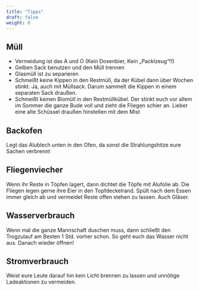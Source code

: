 ```yaml
---
title: "Tipps"
draft: false
weight: 8
---
```


## Müll

- Vermeidung ist das A und O (Kein Dosenbier, Kein „Packlzeug“!!)
- Gelben Sack benutzen und den Müll trennen
- Glasmüll ist zu separieren
- Schmeißt keine Kippen in den Restmüll, da der Kübel dann über Wochen stinkt. Ja, auch mit Müllsack. Darum sammelt die Kippen in einem separaten Sack draußen.
- Schmeißt keinen Biomüll in den Restmüllkübel. Der stinkt euch vor allem im Sommer die ganze Bude voll und zieht die Fliegen schier an. Lieber eine alte Schüssel draußen hinstellen mit dem Mist

## Backofen
Legt das Alublech unten in den Ofen, da sonst die Strahlungshitze eure Sachen verbrennt

## Fliegenviecher
Wenn ihr Reste in Töpfen lagert, dann dichtet die Töpfe mit Alufolie ab. Die Fliegen legen gerne ihre Eier in den Topfdeckelrand. Spült nach dem Essen immer gleich ab und vermeidet Reste offen stehen zu lassen. Auch Gläser.

## Wasserverbrauch
Wenn mal die ganze Mannschaft duschen muss, dann schließt den Trogzulauf am Besten 1 Std. vorher schon. So geht euch das Wasser nicht aus. Danach wieder öffnen!

## Stromverbrauch
Weist eure Leute darauf hin kein Licht brennen zu lassen und unnötige Ladeaktionen zu vermeiden.
